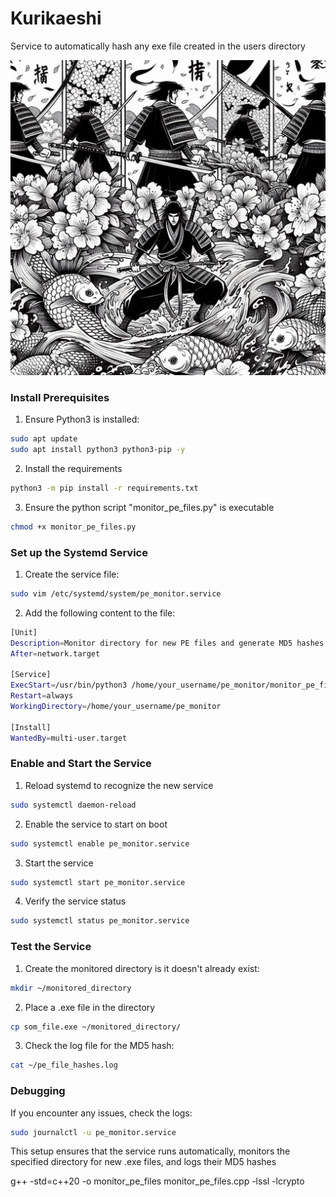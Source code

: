# Kurikaeshi
Service to automatically hash any exe file created in the users directory

![alt text](img/repetition.png)


### Install Prerequisites
1. Ensure Python3 is installed:
```bash
sudo apt update
sudo apt install python3 python3-pip -y
```

2. Install the requirements
```bash
python3 -m pip install -r requirements.txt
```

3. Ensure the python script "monitor_pe_files.py" is executable
```bash
chmod +x monitor_pe_files.py
```

### Set up the Systemd Service
1. Create the service file:
```bash
sudo vim /etc/systemd/system/pe_monitor.service
```

2. Add the following content to the file:
```bash
[Unit]
Description=Monitor directory for new PE files and generate MD5 hashes
After=network.target

[Service]
ExecStart=/usr/bin/python3 /home/your_username/pe_monitor/monitor_pe_files.py
Restart=always
WorkingDirectory=/home/your_username/pe_monitor

[Install]
WantedBy=multi-user.target
```

### Enable and Start the Service
1. Reload systemd to recognize the new service
```bash
sudo systemctl daemon-reload
```

2. Enable the service to start on boot
```bash
sudo systemctl enable pe_monitor.service
```

3. Start the service
```bash
sudo systemctl start pe_monitor.service
```

4. Verify the service status
```bash
sudo systemctl status pe_monitor.service
```

### Test the Service
1. Create the monitored directory is it doesn't already exist:
```bash
mkdir ~/monitored_directory
```

2. Place a .exe file in the directory
```bash
cp som_file.exe ~/monitored_directory/
```

3. Check the log file for the MD5 hash:
```bash
cat ~/pe_file_hashes.log
```


### Debugging
If you encounter any issues, check the logs:
```bash
sudo journalctl -u pe_monitor.service
```
This setup ensures that the service runs automatically, monitors the specified directory for new .exe files, and logs their MD5 hashes




g++ -std=c++20 -o monitor_pe_files monitor_pe_files.cpp -lssl -lcrypto
